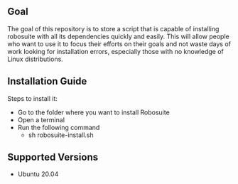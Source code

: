 ## Goal
The goal of this repository is to store a script that is capable of installing robosuite with all its dependencies quickly and easily. This will allow people who want to use it to focus their efforts on their goals and not waste days of work looking for installation errors, especially those with no knowledge of Linux distributions.

## Installation Guide
Steps to install it:
- Go to the folder where you want to install Robosuite
- Open a terminal
- Run the following command
  * sh robosuite-install.sh

## Supported Versions
- Ubuntu 20.04

